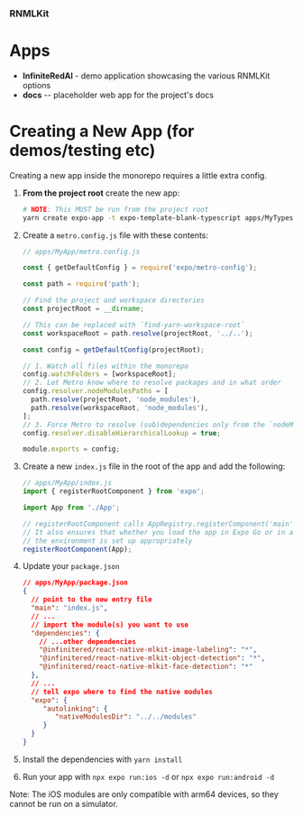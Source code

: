 ### RNMLKit

# Apps

* **InfiniteRedAI** - demo application showcasing the various RNMLKit options
* **docs** -- placeholder web app for the project's docs

# Creating a New App (for demos/testing etc)

Creating a new app inside the monorepo requires a little extra config.

1. **From the project root** create the new app:

    ```bash
    # NOTE: This MUST be run from the project root
    yarn create expo-app -t expo-template-blank-typescript apps/MyTypescriptApp
    ```

2. Create a `metro.config.js` file with these contents:

    ```js
   // apps/MyApp/metro.config.js
   
   const { getDefaultConfig } = require('expo/metro-config');

   const path = require('path');

   // Find the project and workspace directories
   const projectRoot = __dirname;
   
   // This can be replaced with `find-yarn-workspace-root`
   const workspaceRoot = path.resolve(projectRoot, '../..');

   const config = getDefaultConfig(projectRoot);

   // 1. Watch all files within the monorepo
   config.watchFolders = [workspaceRoot];
   // 2. Let Metro know where to resolve packages and in what order
   config.resolver.nodeModulesPaths = [
      path.resolve(projectRoot, 'node_modules'),
      path.resolve(workspaceRoot, 'node_modules'),
   ];
   // 3. Force Metro to resolve (sub)dependencies only from the `nodeModulesPaths`
   config.resolver.disableHierarchicalLookup = true;

   module.exports = config;
   ```

3. Create a new `index.js` file in the root of the app and add the following:

   ```js
   // apps/MyApp/index.js
   import { registerRootComponent } from 'expo';
   
   import App from './App';
   
   // registerRootComponent calls AppRegistry.registerComponent('main', () => App);
   // It also ensures that whether you load the app in Expo Go or in a native build,
   // the environment is set up appropriately
   registerRootComponent(App);
   ```

4. Update your `package.json`

    ```json
    // apps/MyApp/package.json
    {
      // point to the new entry file
      "main": "index.js",
      // ...
      // import the module(s) you want to use      
      "dependencies": {
        // ...other dependencies
        "@infinitered/react-native-mlkit-image-labeling": "*",
        "@infinitered/react-native-mlkit-object-detection": "*",
        "@infinitered/react-native-mlkit-face-detection": "*"
      },
      // ...
      // tell expo where to find the native modules
      "expo": {
         "autolinking": {
            "nativeModulesDir": "../../modules"
         }
      }
    }
    ```

5. Install the dependencies with `yarn install`
6. Run your app with `npx expo run:ios -d` or `npx expo run:android -d`

Note: The iOS modules are only compatible with arm64 devices, so they cannot be run on a simulator. 
